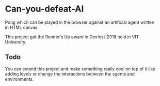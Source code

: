 # Can-you-defeat-AI

Pong which can be played in the browser against an artificial agent written in HTML canvas.

This project got the Runner's Up award in Devfest-2018 held in VIT University. 

## Todo

You can extend this project and make something really cool on top of it like adding levels or change the interactions between the agents and environments.

